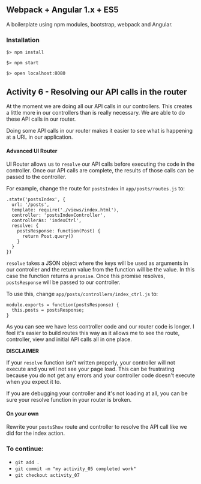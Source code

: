 ## Webpack + Angular 1.x + ES5

A boilerplate using npm modules, bootstrap, webpack and Angular.

### Installation

`$> npm install`

`$> npm start`

`$> open localhost:8080`

## Activity 6 - Resolving our API calls in the router

At the moment we are doing all our API calls in our controllers.
This creates a little more in our controllers than is really necessary.
We are able to do these API calls in our router.

Doing some API calls in our router makes it easier to see what is happening at a URL in our application.

#### Advanced UI Router

UI Router allows us to `resolve` our API calls before executing the code in the controller.
Once our API calls are complete, the results of those calls can be passed to the controller.

For example, change the route for `postsIndex` in `app/posts/routes.js` to:

```
.state('postsIndex', {
  url: '/posts',
  template: require('./views/index.html'),
  controller: 'postsIndexController',
  controllerAs: 'indexCtrl',
  resolve: {
    postsResponse: function(Post) {
      return Post.query()
    }
  }
})
```

`resolve` takes a JSON object where the keys will be used as arguments in our controller and the return value from the
function will be the value.  In this case the function returns a `promise`.
Once this promise resolves, `postsResponse` will be passed to our controller.

To use this, change `app/posts/controllers/index_ctrl.js` to:

```
module.exports = function(postsResponse) {
  this.posts = postsResponse;
}
```

As you can see we have less controller code and our router code is longer.
I feel it's easier to build routes this way as it allows me to see the route, controller, view and initial API calls all in one place.

**DISCLAIMER**

If your `resolve` function isn't written properly, your controller will not execute and you will not see your page load.
This can be frustrating because you do not get any errors and your controller code doesn't execute when you expect it to.

If you are debugging your controller and it's not loading at all, you can be sure your resolve function in your router is broken.

#### On your own

Rewrite your `postsShow` route and controller to resolve the API call like we did for the index action.

### To continue:

* `git add .`
* `git commit -m "my activity_05 completed work"`
* `git checkout activity_07`



